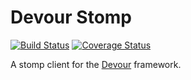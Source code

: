 Devour Stomp
===================================

[![Build Status](https://travis-ci.org/twistor/devour-stomp.png?branch=master)](https://travis-ci.org/twistor/devour-stomp)
[![Coverage Status](https://coveralls.io/repos/twistor/devour-stomp/badge.png)](https://coveralls.io/r/twistor/devour-stomp)

A stomp client for the [Devour](https://github.com/twistor/devour) framework.
